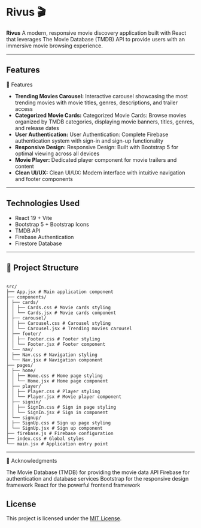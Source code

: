 # Rivus 🎬

**Rivus** A modern, responsive movie discovery application built with React that leverages The Movie Database (TMDB) API to provide users with an immersive movie browsing experience.

---

## Features

🌟 Features

- **Trending Movies Carousel:**  Interactive carousel showcasing the most trending movies with movie titles, genres, descriptions, and trailer access
- **Categorized Movie Cards:** Categorized Movie Cards: Browse movies organized by TMDB categories, displaying movie banners, titles, genres, and release dates
- **User Authentication:**  User Authentication: Complete Firebase authentication system with sign-in and sign-up functionality
- **Responsive Design:** Responsive Design: Built with Bootstrap 5 for optimal viewing across all devices
- **Movie Player:** Dedicated player component for movie trailers and content
- **Clean UI/UX:** Clean UI/UX: Modern interface with intuitive navigation and footer components

---

## Technologies Used

- React 19 + Vite
- Bootstrap 5 + Bootstrap Icons
- TMDB API
- Firebase Authentication
- Firestore Database

---

## 📁 Project Structure

```

src/
├── App.jsx # Main application component
├── components/
│ ├── cards/
│ │ ├── Cards.css # Movie cards styling
│ │ └── Cards.jsx # Movie cards component
│ ├── carousel/
│ │ ├── Carousel.css # Carousel styling
│ │ └── Carousel.jsx # Trending movies carousel
│ ├── footer/
│ │ ├── Footer.css # Footer styling
│ │ └── Footer.jsx # Footer component
│ └── nav/
│ ├── Nav.css # Navigation styling
│ └── Nav.jsx # Navigation component
├── pages/
│ ├── home/
│ │ ├── Home.css # Home page styling
│ │ └── Home.jsx # Home page component
│ ├── player/
│ │ ├── Player.css # Player styling
│ │ └── Player.jsx # Movie player component
│ ├── signin/
│ │ ├── SignIn.css # Sign in page styling
│ │ └── SignIn.jsx # Sign in component
│ └── signup/
│ ├── SignUp.css # Sign up page styling
│ └── SignUp.jsx # Sign up component
├── firebase.js # Firebase configuration
├── index.css # Global styles
└── main.jsx # Application entry point

```

---

🙏 Acknowledgments

The Movie Database (TMDB) for providing the movie data API
Firebase for authentication and database services
Bootstrap for the responsive design framework
React for the powerful frontend framework

## License

This project is licensed under the [MIT License](LICENSE).




